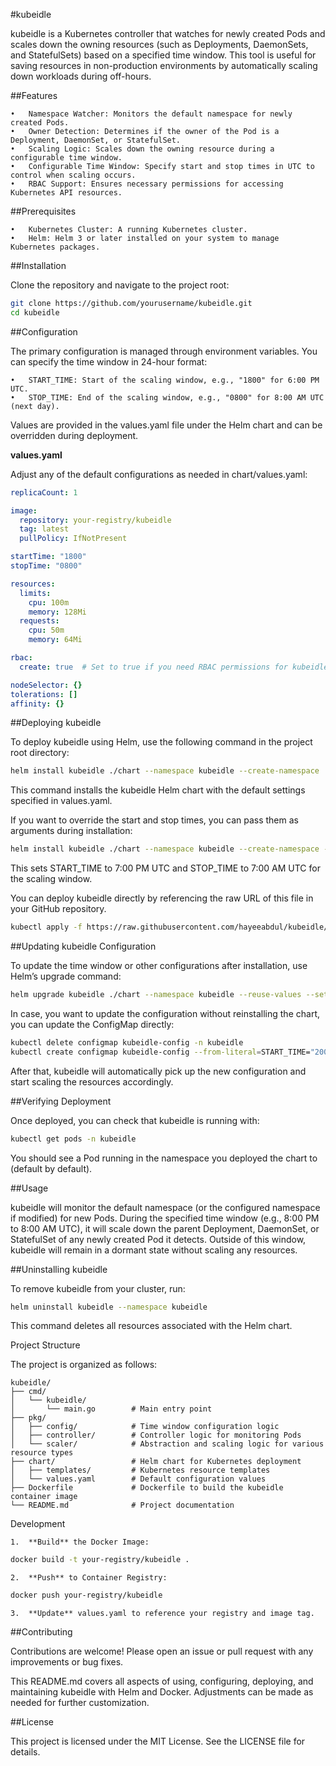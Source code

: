 #kubeidle

kubeidle is a Kubernetes controller that watches for newly created Pods and scales down the owning resources (such as Deployments, DaemonSets, and StatefulSets) based on a specified time window. This tool is useful for saving resources in non-production environments by automatically scaling down workloads during off-hours.

##Features

	•	Namespace Watcher: Monitors the default namespace for newly created Pods.
	•	Owner Detection: Determines if the owner of the Pod is a Deployment, DaemonSet, or StatefulSet.
	•	Scaling Logic: Scales down the owning resource during a configurable time window.
	•	Configurable Time Window: Specify start and stop times in UTC to control when scaling occurs.
	•	RBAC Support: Ensures necessary permissions for accessing Kubernetes API resources.

##Prerequisites

	•	Kubernetes Cluster: A running Kubernetes cluster.
	•	Helm: Helm 3 or later installed on your system to manage Kubernetes packages.

##Installation

Clone the repository and navigate to the project root:

```bash
git clone https://github.com/yourusername/kubeidle.git
cd kubeidle
```

##Configuration

The primary configuration is managed through environment variables. You can specify the time window in 24-hour format:

	•	START_TIME: Start of the scaling window, e.g., "1800" for 6:00 PM UTC.
	•	STOP_TIME: End of the scaling window, e.g., "0800" for 8:00 AM UTC (next day).

Values are provided in the values.yaml file under the Helm chart and can be overridden during deployment.

**values.yaml**

Adjust any of the default configurations as needed in chart/values.yaml:

```yaml
replicaCount: 1

image:
  repository: your-registry/kubeidle
  tag: latest
  pullPolicy: IfNotPresent

startTime: "1800"
stopTime: "0800"

resources:
  limits:
    cpu: 100m
    memory: 128Mi
  requests:
    cpu: 50m
    memory: 64Mi

rbac:
  create: true  # Set to true if you need RBAC permissions for kubeidle

nodeSelector: {}
tolerations: []
affinity: {}
```

##Deploying kubeidle

To deploy kubeidle using Helm, use the following command in the project root directory:

```bash
helm install kubeidle ./chart --namespace kubeidle --create-namespace
```

This command installs the kubeidle Helm chart with the default settings specified in values.yaml.

If you want to override the start and stop times, you can pass them as arguments during installation:

```bash
helm install kubeidle ./chart --namespace kubeidle --create-namespace --set startTime="1800" --set stopTime="0800"
```

This sets START_TIME to 7:00 PM UTC and STOP_TIME to 7:00 AM UTC for the scaling window.

You can deploy kubeidle directly by referencing the raw URL of this file in your GitHub repository.

```bash
kubectl apply -f https://raw.githubusercontent.com/hayeeabdul/kubeidle/main/manifest/kubeidle.yaml
```


##Updating kubeidle Configuration

To update the time window or other configurations after installation, use Helm’s upgrade command:

```bash
helm upgrade kubeidle ./chart --namespace kubeidle --reuse-values --set startTime="2000" --set stopTime="0600"
```

In case, you want to update the configuration without reinstalling the chart, you can update the ConfigMap directly:

```bash
kubectl delete configmap kubeidle-config -n kubeidle
kubectl create configmap kubeidle-config --from-literal=START_TIME="2000" --from-literal=STOP_TIME="0600" -n kubeidle
```
After that, kubeidle will automatically pick up the new configuration and start scaling the resources accordingly.

##Verifying Deployment

Once deployed, you can check that kubeidle is running with:

```bash
kubectl get pods -n kubeidle
```

You should see a Pod running in the namespace you deployed the chart to (default by default).

##Usage

kubeidle will monitor the default namespace (or the configured namespace if modified) for new Pods. During the specified time window (e.g., 8:00 PM to 8:00 AM UTC), it will scale down the parent Deployment, DaemonSet, or StatefulSet of any newly created Pod it detects. Outside of this window, kubeidle will remain in a dormant state without scaling any resources.

##Uninstalling kubeidle

To remove kubeidle from your cluster, run:

```bash
helm uninstall kubeidle --namespace kubeidle
```

This command deletes all resources associated with the Helm chart.

Project Structure

The project is organized as follows:

```
kubeidle/
├── cmd/
│   └── kubeidle/
│       └── main.go        # Main entry point
├── pkg/
│   ├── config/            # Time window configuration logic
│   ├── controller/        # Controller logic for monitoring Pods
│   └── scaler/            # Abstraction and scaling logic for various resource types
├── chart/                 # Helm chart for Kubernetes deployment
│   ├── templates/         # Kubernetes resource templates
│   └── values.yaml        # Default configuration values
├── Dockerfile             # Dockerfile to build the kubeidle container image
└── README.md              # Project documentation
```

Development

	1.	**Build** the Docker Image:

```bash
docker build -t your-registry/kubeidle .
```

	2.	**Push** to Container Registry:

```bash
docker push your-registry/kubeidle
```

	3.	**Update** values.yaml to reference your registry and image tag.

##Contributing

Contributions are welcome! Please open an issue or pull request with any improvements or bug fixes.

This README.md covers all aspects of using, configuring, deploying, and maintaining kubeidle with Helm and Docker. Adjustments can be made as needed for further customization.

##License

This project is licensed under the MIT License. See the LICENSE file for details.
